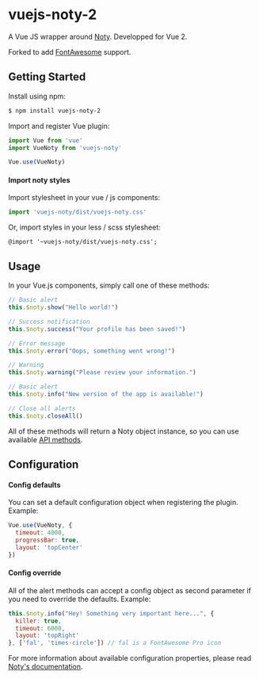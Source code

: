 # vuejs-noty-2
A Vue JS wrapper around [Noty](http://ned.im/noty/). Developped for Vue 2.

Forked to add [FontAwesome](https://fontawesome.com/icons) support.

## Getting Started


Install using npm:

```bash
$ npm install vuejs-noty-2
```

Import and register Vue plugin:

```js
import Vue from 'vue'
import VueNoty from 'vuejs-noty'

Vue.use(VueNoty)
```

#### Import noty styles

Import stylesheet in your vue / js components:

```js
import 'vuejs-noty/dist/vuejs-noty.css'
```

Or, import styles in your less / scss stylesheet:

```less
@import '~vuejs-noty/dist/vuejs-noty.css';
```

## Usage

In your Vue.js components, simply call one of these methods:

```js
// Basic alert
this.$noty.show("Hello world!")

// Success notification
this.$noty.success("Your profile has been saved!")

// Error message
this.$noty.error("Oops, something went wrong!")

// Warning
this.$noty.warning("Please review your information.")

// Basic alert
this.$noty.info("New version of the app is available!")

// Close all alerts
this.$noty.closeAll()
```

All of these methods will return a Noty object instance, so you can use available [API methods](https://ned.im/noty/#/api).

## Configuration

#### Config defaults

You can set a default configuration object when registering the plugin. Example:

```js
Vue.use(VueNoty, {
  timeout: 4000,
  progressBar: true,
  layout: 'topCenter'
})
```

#### Config override
 
All of the alert methods can accept a config object as second parameter if you need to override the defaults. Example:

```js
this.$noty.info("Hey! Something very important here...", {
  killer: true,
  timeout: 6000,
  layout: 'topRight'
}, ['fal', 'times-circle']) // fal is a FontAwesome Pro icon
```

For more information about available configuration properties, please read [Noty's documentation](https://ned.im/noty/#/options).

